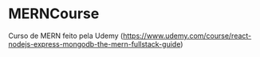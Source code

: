 # MERNCourse
Curso de MERN feito pela Udemy (https://www.udemy.com/course/react-nodejs-express-mongodb-the-mern-fullstack-guide)
